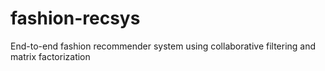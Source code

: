 # fashion-recsys
End-to-end fashion recommender system using collaborative filtering and matrix factorization
